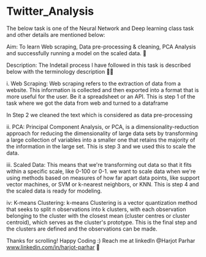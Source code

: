 # Twitter_Analysis
The below task is one of the Neural Network and Deep learning class task and other details are mentioned below:

Aim: 
To learn Web scraping, Data pre-processing & cleaning, PCA Analysis and successfully running a model on the scaled data. :hugs:

Description: The Indetail process I have followed in this task is described below with the terminology description 	:face_in_clouds:

i. Web Scraping: Web scraping refers to the extraction of data from a website. This information is collected and then exported into a format that is more useful for the user. Be it a spreadsheet or an API. This is step 1 of the task where we got the data from web and turned to a dataframe

In Step 2 we cleaned the text which is considered as data pre-processing

ii. PCA: Principal Component Analysis, or PCA, is a dimensionality-reduction approach for reducing the dimensionality of large data sets by transforming a large collection of variables into a smaller one that retains the majority of the information in the large set. This is step 3 and we used this to scale the data.

iii. Scaled Data: This means that we're transforming out data so that it fits within a specific scale, like 0-100 or 0-1. we want to scale data when we're using methods based on measures of how far apart data points, like support vector machines, or SVM or k-nearest neighbors, or KNN. This is step 4 and the scaled data is ready for modeling.

iv: K-means Clustering: k-means Clustering is a vector quantization method that seeks to split n observations into k clusters, with each observation belonging to the cluster with the closest mean (cluster centres or cluster centroid), which serves as the cluster's prototype. This is the final step and the clusters are defined and the observations can be made.

Thanks for scrolling! Happy Coding :) Reach me at linkedIn @Harjot Parhar www.linkedin.com/in/harjot-parhar  	:ghost:
